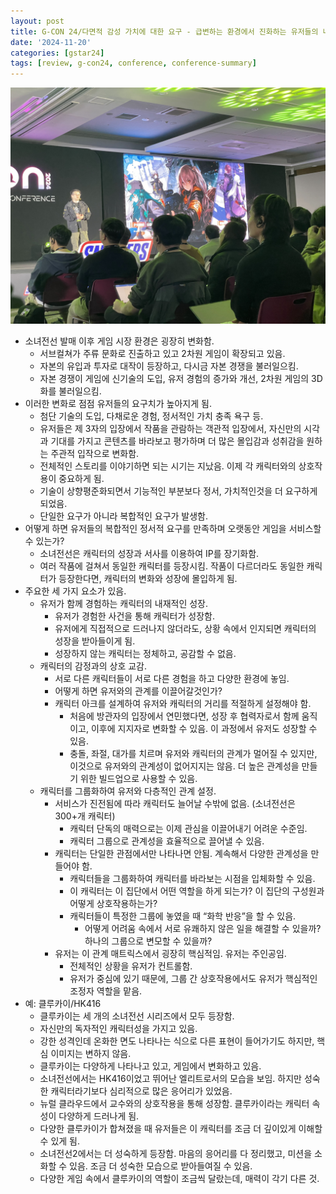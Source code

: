 ```yaml
---
layout: post
title: G-CON 24/다면적 감성 가치에 대한 요구 - 급변하는 환경에서 진화하는 유저들의 니즈 충족하기
date: '2024-11-20'
categories: [gstar24]
tags: [review, g-con24, conference, conference-summary]
---
```


![](/static/posts/2024-11-20-gcon24-sunborn-girlsfrontline/IMG_9435.jpg)  

- 소녀전선 발매 이후 게임 시장 환경은 굉장히 변화함.
    - 서브컬쳐가 주류 문화로 진출하고 있고 2차원 게임이 확장되고 있음.
    - 자본의 유입과 투자로 대작이 등장하고, 다시금 자본 경쟁을 불러일으킴.
    - 자본 경쟁이 게임에 신기술의 도입, 유저 경험의 증가와 개선, 2차원 게임의 3D화를 불러일으킴.
- 이러한 변화로 점점 유저들의 요구치가 높아지게 됨.
    - 첨단 기술의 도입, 다채로운 경험, 정서적인 가치 충족 욕구 등.
    - 유저들은 제 3자의 입장에서 작품을 관람하는 객관적 입장에서, 자신만의 시각과 기대를 가지고 콘텐츠를 바라보고 평가하며 더 많은 몰입감과 성취감을 원하는 주관적 입작으로 변화함.
    - 전체적인 스토리를 이야기하면 되는 시기는 지났음. 이제 각 캐릭터와의 상호작용이 중요하게 됨.
    - 기술이 상향평준화되면서 기능적인 부분보다 정서, 가치적인것을 더 요구하게 되었음.
    - 단일한 요구가 아니라 복합적인 요구가 발생함.
- 어떻게 하면 유저들의 복합적인 정서적 요구를 만족하며 오랫동안 게임을 서비스할 수 있는가?
    - 소녀전선은 캐릭터의 성장과 서사를 이용하여 IP를 장기화함.
    - 여러 작품에 걸쳐서 동일한 캐릭터를 등장시킴. 작품이 다르더라도 동일한 캐릭터가 등장한다면, 캐릭터의 변화와 성장에 몰입하게 됨.
- 주요한 세 가지 요소가 있음.
    - 유저가 함께 경험하는 캐릭터의 내재적인 성장.
        - 유저가 경험한 사건을 통해 캐릭터가 성장함.
        - 유저에게 직접적으로 드러나지 않더라도, 상황 속에서 인지되면 캐릭터의 성장을 받아들이게 됨.
        - 성장하지 않는 캐릭터는 정체하고, 공감할 수 없음.
    - 캐릭터의 감정과의 상호 교감.
        - 서로 다른 캐릭터들이 서로 다른 경험을 하고 다양한 환경에 놓임.
        - 어떻게 하면 유저와의 관계를 이끌어갈것인가?
        - 캐릭터 아크를 설계하여 유저와 캐릭터의 거리를 적절하게 설정해야 함.
            - 처음에 방관자의 입장에서 연민했다면, 성장 후 협력자로서 함께 움직이고, 이후에 지지자로 변화할 수 있음. 이 과정에서 유저도 성장할 수 있음.
            - 충돌, 좌절, 대가를 치르며 유저와 캐릭터의 관계가 멀어질 수 있지만, 이것으로 유저와의 관계성이 없어지지는 않음. 더 높은 관계성을 만들기 위한 빌드업으로 사용할 수 있음.
    - 캐릭터를 그룹화하여 유저와 다층적인 관계 설정.
        - 서비스가 진전됨에 따라 캐릭터도 늘어날 수밖에 없음. (소녀전선은 300+개 캐릭터)
            - 캐릭터 단독의 매력으로는 이제 관심을 이끌어내기 어려운 수준임.
            - 캐릭터 그룹으로 관계성을 효율적으로 끌어낼 수 있음.
        - 캐릭터는 단일한 관점에서만 나타나면 안됨. 계속해서 다양한 관계성을 만들어야 함.
            - 캐릭터들을 그룹화하여 캐릭터를 바라보는 시점을 입체화할 수 있음.
            - 이 캐릭터는 이 집단에서 어떤 역할을 하게 되는가? 이 집단의 구성원과 어떻게 상호작용하는가?
            - 캐릭터들이 특정한 그룹에 놓였을 때 “화학 반응”을 할 수 있음.
                - 어떻게 어려움 속에서 서로 유쾌하지 않은 일을 해결할 수 있을까? 하나의 그룹으로 변모할 수 있을까?
        - 유저는 이 관계 매트릭스에서 굉장히 핵심적임. 유저는 주인공임.
            - 전체적인 상황을 유저가 컨트롤함.
            - 유저가 중심에 있기 때문에, 그룹 간 상호작용에서도 유저가 핵심적인 조정자 역할을 맡음.
- 예: 클루카이/HK416
    - 클루카이는 세 개의 소녀전선 시리즈에서 모두 등장함.
    - 자신만의 독자적인 캐릭터성을 가지고 있음.
    - 강한 성격인데 온화한 면도 나타나는 식으로 다른 표현이 들어가기도 하지만, 핵심 이미지는 변하지 않음.
    - 클루카이는 다양하게 나타나고 있고, 게임에서 변화하고 있음.
    - 소녀전선에서는 HK416이었고 뛰어난 엘리트로서의 모습을 보임. 하지만 성숙한 캐릭터라기보다 심리적으로 많은 응어리가 있었음.
    - 뉴럴 클라우드에서 교수와의 상호작용을 통해 성장함. 클루카이라는 캐릭터 속성이 다양하게 드러나게 됨.
    - 다양한 클루카이가 합쳐졌을 때 유저들은 이 캐릭터를 조금 더 깊이있게 이해할 수 있게 됨.
    - 소녀전선2에서는 더 성숙하게 등장함. 마음의 응어리를 다 정리했고, 미션을 소화할 수 있음. 조금 더 성숙한 모습으로 받아들여질 수 있음.
    - 다양한 게임 속에서 클루카이의 역할이 조금씩 달랐는데, 매력이 각기 다른 것.
